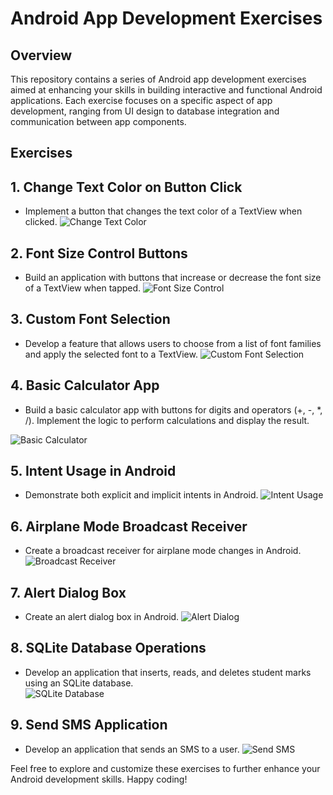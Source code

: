# Android App Development Exercises

## Overview
This repository contains a series of Android app development exercises aimed at enhancing your skills in building interactive and functional Android applications. Each exercise focuses on a specific aspect of app development, ranging from UI design to database integration and communication between app components.

## Exercises
## 1. Change Text Color on Button Click
   - Implement a button that changes the text color of a TextView when clicked.
![Change Text Color](/images/Picture1.png)

## 2. Font Size Control Buttons
   - Build an application with buttons that increase or decrease the font size of a TextView when tapped.
![Font Size Control](/images/Picture2.png)

## 3. Custom Font Selection
   - Develop a feature that allows users to choose from a list of font families and apply the selected font to a TextView.
![Custom Font Selection](/images/Pictures3.png)

## 4. Basic Calculator App
   - Build a basic calculator app with buttons for digits and operators (+, -, *, /). Implement the logic to perform calculations and display the result.
     
![Basic Calculator](/images/Picture4.png)

## 5. Intent Usage in Android
   - Demonstrate both explicit and implicit intents in Android.
![Intent Usage](/images/Picture5.png)

## 6. Airplane Mode Broadcast Receiver
   - Create a broadcast receiver for airplane mode changes in Android.
![Broadcast Receiver](/images/Picture6.png)

## 7. Alert Dialog Box
   - Create an alert dialog box in Android.
![Alert Dialog](/images/Picture7.png)

## 8. SQLite Database Operations
   - Develop an application that inserts, reads, and deletes student marks using an SQLite database.<br>
![SQLite Database](/images/Picture8.png)

## 9. Send SMS Application
   - Develop an application that sends an SMS to a user.
![Send SMS](/images/Picture9.png)

Feel free to explore and customize these exercises to further enhance your Android development skills. Happy coding!
